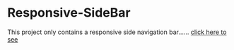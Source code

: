 # Responsive-SideBar
This project only contains a responsive side navigation bar......
[click here to see](file:///C:/Users/DELL/Desktop/Responsive%20sidebar/index.html)
